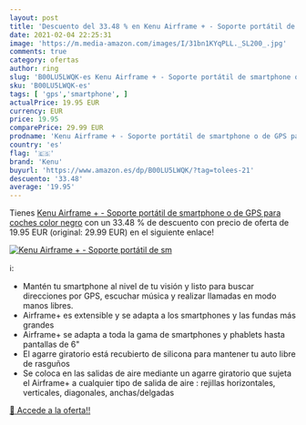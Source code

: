 ```yaml
---
layout: post
title: 'Descuento del 33.48 % en Kenu Airframe + - Soporte portátil de sm'
date: 2021-02-04 22:25:31
image: 'https://m.media-amazon.com/images/I/31bn1KYqPLL._SL200_.jpg'
comments: true
category: ofertas
author: ring
slug: 'B00LU5LWQK-es Kenu Airframe + - Soporte portátil de smartphone o de GPS...'
sku: 'B00LU5LWQK-es'
tags: [ 'gps','smartphone', ]
actualPrice: 19.95 EUR
currency: EUR
price: 19.95
comparePrice: 29.99 EUR
prodname: 'Kenu Airframe + - Soporte portátil de smartphone o de GPS para coches  color negro'
country: 'es'
flag: '🇪🇸'
brand: 'Kenu'
buyurl: 'https://www.amazon.es/dp/B00LU5LWQK/?tag=tolees-21'
descuento: '33.48'
average: '19.95'
---
```


Tienes [Kenu Airframe + - Soporte portátil de smartphone o de GPS para coches  color negro](https://www.amazon.es/dp/B00LU5LWQK/?tag=tolees-21) con un 33.48 % de descuento con precio de oferta de 19.95 EUR (original: 29.99 EUR) en el siguiente enlace!

[![Kenu Airframe + - Soporte portátil de sm](https://m.media-amazon.com/images/I/31bn1KYqPLL._SL200_.jpg)](https://www.amazon.es/dp/B00LU5LWQK/?tag=tolees-21)

ℹ️:

- Mantén tu smartphone al nivel de tu visión y listo para buscar direcciones por GPS, escuchar música y realizar llamadas en modo manos libres.
- Airframe+ es extensible y se adapta a los smartphones y las fundas más grandes
- Airframe+ se adapta a toda la gama de smartphones y phablets hasta pantallas de 6"
- El agarre giratorio está recubierto de silicona para mantener tu auto libre de rasguños
- Se coloca en las salidas de aire mediante un agarre giratorio que sujeta el Airframe+ a cualquier tipo de salida de aire : rejillas horizontales, verticales, diagonales, anchas/delgadas

[🛒 Accede a la oferta!!](https://www.amazon.es/dp/B00LU5LWQK/?tag=tolees-21)
